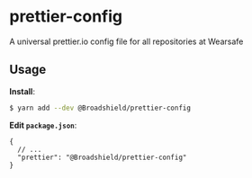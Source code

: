 # prettier-config

A universal prettier.io config file for all repositories at Wearsafe

## Usage

**Install**:

```bash
$ yarn add --dev @Broadshield/prettier-config
```

**Edit `package.json`**:

```jsonc
{
  // ...
  "prettier": "@Broadshield/prettier-config"
}
```
